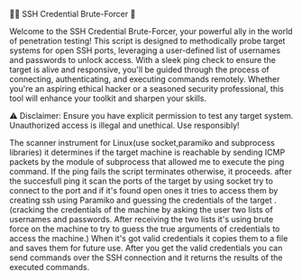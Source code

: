 🕵️‍♂️ SSH Credential Brute-Forcer 🔐

Welcome to the SSH Credential Brute-Forcer, your powerful ally in the world of penetration testing! This script is designed to methodically probe target systems for open SSH ports, leveraging a user-defined list of usernames and passwords to unlock access.
With a sleek ping check to ensure the target is alive and responsive, you'll be guided through the process of connecting, authenticating, and executing commands remotely. Whether you're an aspiring ethical hacker or a seasoned security professional, this tool will enhance your toolkit and sharpen your skills.

⚠️ Disclaimer: Ensure you have explicit permission to test any target system. Unauthorized access is illegal and unethical. Use responsibly!

The scanner instrument for Linux(use socket,paramiko and subprocess libraries)
it determines if the target machine is reachable by sending ICMP packets by the module of subprocess
that allowed me to execute the ping command.
If the ping fails the script terminates otherwise, it proceeds.
after the succesfull ping it scan the ports of the target by using socket try to connect to the port and if
it's found open ones it tries to access them by creating ssh using Paramiko and guessing the credentials
of the target .
(cracking the credentials of the machine by asking the user two lists of usernames and passwords. After
receiving the two lists it's using brute force on the machine to try to guess the true arguments of
credentials to access the machine.)
When it's got valid credentials it copies them to a file and saves them for future use.
After you get the valid credentials you can send commands over the SSH connection and it returns the
results of the executed commands.
